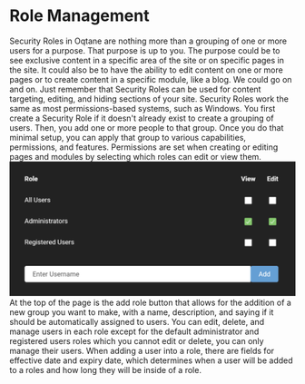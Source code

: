 # Role Management

Security Roles in Oqtane are nothing more than a grouping of one or more users for a purpose. That purpose is up to you. The purpose could be to see exclusive content in a specific area of the site or on specific pages in the site. It could also be to have the ability to edit content on one or more pages or to create content in a specific module, like a blog. We could go on and on. Just remember that Security Roles can be used for content targeting, editing, and hiding sections of your site.
Security Roles work the same as most permissions-based systems, such as Windows. You first create a Security Role if it doesn't already exist to create a grouping of users. Then, you add one or more people to that group. Once you do that minimal setup, you can apply that group to various capabilities, permissions, and features.
Permissions are set when creating or editing pages and modules by selecting which roles can edit or view them.
![permissions](./assets/permissions.png)
At the top of the page is the add role button that allows for the addition of a new group you want to make, with a name, description, and saying if it should be automatically assigned to users. You can edit, delete, and manage users in each role except for the default administrator and registered users roles which you cannot edit or delete, you can only manage their users.
When adding a user into a role, there are fields for effective date and expiry date, which determines when a user will be added to a roles and how long they will be inside of a role.

